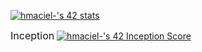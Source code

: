 [![hmaciel-'s 42 stats](https://badge42.vercel.app/api/v2/cll6jmjs2004008jukrwt5x9o/stats?cursusId=21&coalitionId=295)](https://github.com/JaeSeoKim/badge42)

<font size= "3">Inception</font>
[![hmaciel-'s 42 Inception Score](https://badge42.vercel.app/api/v2/cll6jmjs2004008jukrwt5x9o/project/3231201)](https://github.com/JaeSeoKim/badge42)
